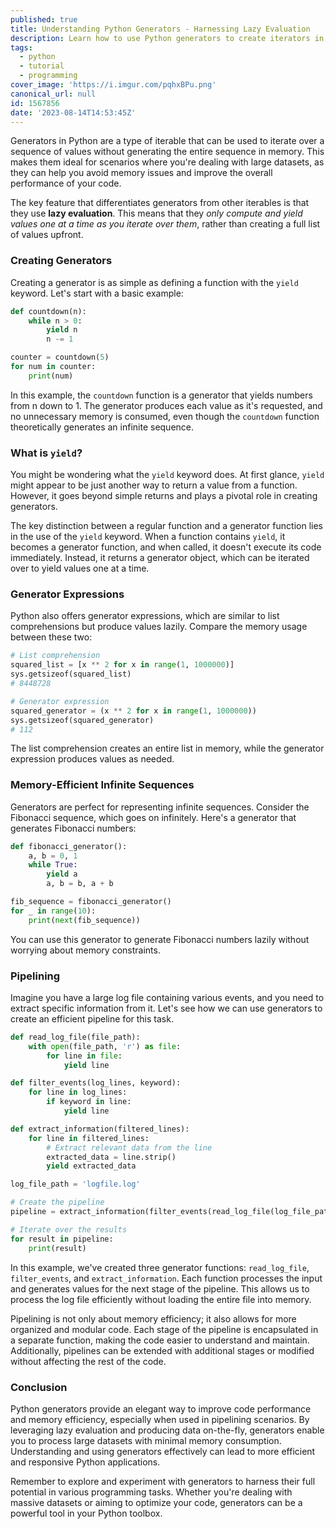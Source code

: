 ```yaml
---
published: true
title: Understanding Python Generators - Harnessing Lazy Evaluation
description: Learn how to use Python generators to create iterators in a concise and memory-efficient manner.
tags:
  - python
  - tutorial
  - programming
cover_image: 'https://i.imgur.com/pqhxBPu.png'
canonical_url: null
id: 1567856
date: '2023-08-14T14:53:45Z'
---
```


Generators in Python are a type of iterable that can be used to iterate over a sequence of values without generating the entire sequence in memory. This makes them ideal for scenarios where you're dealing with large datasets, as they can help you avoid memory issues and improve the overall performance of your code.

The key feature that differentiates generators from other iterables is that they use **lazy evaluation**. This means that they *only compute and yield values one at a time as you iterate over them*, rather than creating a full list of values upfront.

### Creating Generators

Creating a generator is as simple as defining a function with the `yield` keyword. Let's start with a basic example:
```python
def countdown(n):
    while n > 0:
        yield n
        n -= 1

counter = countdown(5)
for num in counter:
    print(num)
```
In this example, the `countdown` function is a generator that yields numbers from n down to 1. The generator produces each value as it's requested, and no unnecessary memory is consumed, even though the `countdown` function theoretically generates an infinite sequence.

### What is `yield`?

You might be wondering what the `yield` keyword does. At first glance, `yield` might appear to be just another way to return a value from a function. However, it goes beyond simple returns and plays a pivotal role in creating generators.

The key distinction between a regular function and a generator function lies in the use of the `yield` keyword. When a function contains `yield`, it becomes a generator function, and when called, it doesn't execute its code immediately. Instead, it returns a generator object, which can be iterated over to yield values one at a time.

### Generator Expressions

Python also offers generator expressions, which are similar to list comprehensions but produce values lazily. Compare the memory usage between these two:

```python
# List comprehension
squared_list = [x ** 2 for x in range(1, 1000000)]
sys.getsizeof(squared_list)
# 8448728

# Generator expression
squared_generator = (x ** 2 for x in range(1, 1000000))
sys.getsizeof(squared_generator)
# 112
```
The list comprehension creates an entire list in memory, while the generator expression produces values as needed.

### Memory-Efficient Infinite Sequences

Generators are perfect for representing infinite sequences. Consider the Fibonacci sequence, which goes on infinitely. Here's a generator that generates Fibonacci numbers:
```python
def fibonacci_generator():
    a, b = 0, 1
    while True:
        yield a
        a, b = b, a + b

fib_sequence = fibonacci_generator()
for _ in range(10):
    print(next(fib_sequence))
```
You can use this generator to generate Fibonacci numbers lazily without worrying about memory constraints.

### Pipelining

Imagine you have a large log file containing various events, and you need to extract specific information from it. Let's see how we can use generators to create an efficient pipeline for this task.
```python
def read_log_file(file_path):
    with open(file_path, 'r') as file:
        for line in file:
            yield line

def filter_events(log_lines, keyword):
    for line in log_lines:
        if keyword in line:
            yield line

def extract_information(filtered_lines):
    for line in filtered_lines:
        # Extract relevant data from the line
        extracted_data = line.strip()
        yield extracted_data

log_file_path = 'logfile.log'

# Create the pipeline
pipeline = extract_information(filter_events(read_log_file(log_file_path), 'error'))

# Iterate over the results
for result in pipeline:
    print(result)
```
In this example, we've created three generator functions: `read_log_file`, `filter_events`, and `extract_information`. Each function processes the input and generates values for the next stage of the pipeline. This allows us to process the log file efficiently without loading the entire file into memory.

Pipelining is not only about memory efficiency; it also allows for more organized and modular code. Each stage of the pipeline is encapsulated in a separate function, making the code easier to understand and maintain. Additionally, pipelines can be extended with additional stages or modified without affecting the rest of the code.

### Conclusion

Python generators provide an elegant way to improve code performance and memory efficiency, especially when used in pipelining scenarios. By leveraging lazy evaluation and producing data on-the-fly, generators enable you to process large datasets with minimal memory consumption. Understanding and using generators effectively can lead to more efficient and responsive Python applications.

Remember to explore and experiment with generators to harness their full potential in various programming tasks. Whether you're dealing with massive datasets or aiming to optimize your code, generators can be a powerful tool in your Python toolbox.

